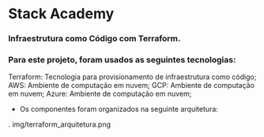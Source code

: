 # Stack Academy
### Infraestrutura como Código com Terraform.

### Para este projeto, foram usados as seguintes tecnologias:

Terraform: Tecnologia para provisionamento de infraestrutura como código;
AWS: Ambiente de computação em nuvem;
GCP: Ambiente de computação em nuvem;
Azure: Ambiente de computação em nuvem;

- Os componentes foram organizados na seguinte arquitetura:

. img/terraform_arquitetura.png
